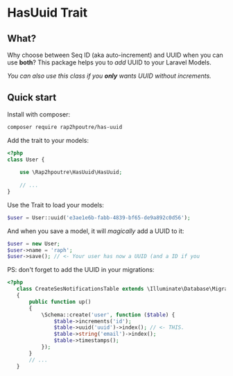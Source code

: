 # HasUuid Trait
## What?
Why choose between Seq ID (aka auto-increment) and UUID when you can use **both**? 
This package helps you to *add* UUID to your Laravel Models.

*You can also use this class if you **only** wants UUID without increments.*
## Quick start
Install with composer:

```bash
composer require rap2hpoutre/has-uuid
```

Add the trait to your models:

```php
<?php
class User {
    
    use \Rap2hpoutre\HasUuid\HasUuid;
    
    // ...
}
```

Use the Trait to load your models:

```php
$user = User::uuid('e3ae1e6b-fabb-4839-bf65-de9a892c0d56');
```

And when you save a model, it will *magically* add a UUID to it:

```php
$user = new User;
$user->name = 'raph';
$user->save(); // <- Your user has now a UUID (and a ID if you
``` 

PS: don't forget to add the UUID in your migrations:

```php
<?php   
   class CreateSesNotificationsTable extends \Illuminate\Database\Migrations\Migration
   {
       public function up()
       {
           \Schema::create('user', function ($table) {
               $table->increments('id');
               $table->uuid('uuid')->index(); // <- THIS.
               $table->string('email')->index();
               $table->timestamps();
           });
       }
       // ...
   }
```